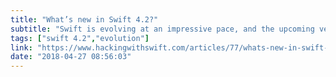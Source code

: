 ```yaml
---
title: "What’s new in Swift 4.2?"
subtitle: "Swift is evolving at an impressive pace, and the upcoming version, Swift 4.2, brings with it some great improvements. In this post, Paul Hudson describes some of these improvements, including derived enum cases and dynamic member lookup."
tags: ["swift 4.2","evolution"]
link: "https://www.hackingwithswift.com/articles/77/whats-new-in-swift-4-2"
date: "2018-04-27 08:56:03"
---
```

